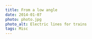 ```yaml
---
title: From a low angle
date: 2014-01-07
photo: photo.jpg
photo_alt: Electric lines for trains
tags: Misc
---
```


